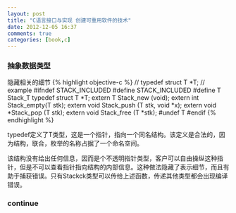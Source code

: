```yaml
---
layout: post
title: "C语言接口与实现 创建可重用软件的技术"
date: 2012-12-05 16:37
comments: true
categories: [book,c]
---
```

### 抽象数据类型
隐藏相关的细节
{% highlight objective-c %}
// typedef struct T *T;
// example
#ifndef STACK_INCLUDED
#define STACK_INCLUDED
#define T Stack_T
typedef struct T *T;
extern T     Stack_new  (void);
extern int   Stack_empty(T stk);
extern void  Stack_push (T stk, void *x);
extern void *Stack_pop  (T stk);
extern void  Stack_free (T *stk);
#undef T
#endif
{% endhighlight %}

typedef定义了T类型，这是一个指针，指向一个同名结构。该定义是合法的，因为结构，联合，枚举的名称占据了一个命名空间。

该结构没有给出任何信息，因而是个不透明指针类型，客户可以自由操纵这种指针，但是不可以查看指针指向结构的内部信息。这种做法隐藏了表示细节，而且有助于捕获错误。只有Stackck类型可以传给上述函数，传递其他类型都会出现编译错误。

### continue
